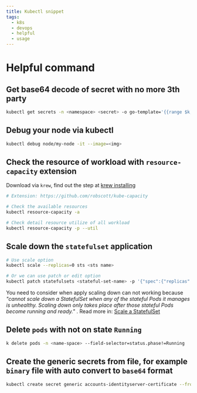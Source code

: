 ```yaml
---
title: Kubectl snippet
tags:
  - k8s
  - devops
  - helpful
  - usage
---
```

# Helpful command

## Get base64 decode of secret with no more 3th party

```bash
kubectl get secrets -n <namespace> <secret> -o go-template='{{range $k,$v := .data}}{{"### "}}{{$k}}{{"\n"}}{{$v|base64decode}}{{"\n\n"}}{{end}}'
```

## Debug your node via kubectl

```bash
kubectl debug node/my-node -it --image=<img>
```

## Check the resource of workload with `resource-capacity` extension

Download via `krew`, find out the step at [krew installing](https://krew.sigs.k8s.io/docs/user-guide/setup/install/)

```bash
# Extension: https://github.com/robscott/kube-capacity

# Check the available resources
kubectl resource-capacity -a

# Check detail resource utilize of all workload
kubectl resource-capacity -p --util
```

## Scale down the `statefulset` application

```bash
# Use scale option
kubectl scale --replicas=0 sts <sts name>

# Or we can use patch or edit option
kubectl patch statefulsets <stateful-set-name> -p '{"spec":{"replicas":<new-replicas>}}'
```

You need to consider when apply scaling down can not working because *"cannot scale down a StatefulSet when any of the stateful Pods it manages is unhealthy. Scaling down only takes place after those stateful Pods become running and ready."* . Read more in: [Scale a StatefulSet](https://kubernetes.io/docs/tasks/run-application/scale-stateful-set/#troubleshooting)

## Delete `pods` with not on state `Running`

```bash
k delete pods -n <name-space> --field-selector=status.phase!=Running
```

## Create the generic secrets from file, for example `binary` file with auto convert to `base64` format

```bash
kubectl create secret generic accounts-identityserver-certificate --from-file=certificate.pfx --dry-run=client -o yaml > certificate_sec.yaml 
```